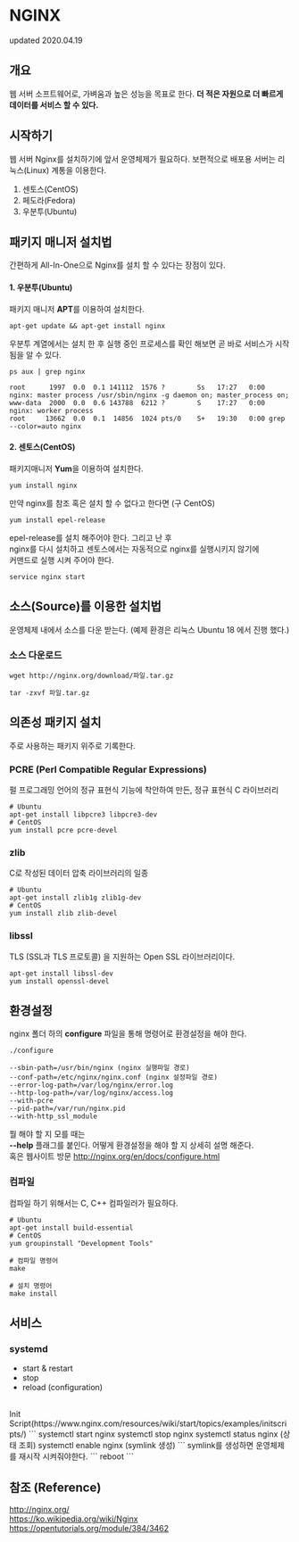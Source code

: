 # NGINX
updated 2020.04.19
<br>

## 개요
웹 서버 소프트웨어로, 가벼움과 높은 성능을 목표로 한다. **더 적은 자원으로 더 빠르게 데이터를 서비스 할 수 있다.**

## 시작하기
웹 서버 Nginx를 설치하기에 앞서 운영체제가 필요하다.
보편적으로 배포용 서버는 리눅스(Linux) 계통을 이용한다.

1. 센토스(CentOS)
2. 페도라(Fedora)
3. 우분투(Ubuntu) 
## 패키지 매니저 설치법
간편하게 All-In-One으로 Nginx를 설치 할 수 있다는 장점이 있다.

#### 1. 우분투(Ubuntu)
패키지 매니저 **APT**를 이용하여 설치한다.
```
apt-get update && apt-get install nginx
```
우분투 계열에서는 설치 한 후 실행 중인 프로세스를 확인 해보면 곧 바로 서비스가 시작 됨을 알 수 있다.
```
ps aux | grep nginx

root      1997  0.0  0.1 141112  1576 ?        Ss   17:27   0:00 nginx: master process /usr/sbin/nginx -g daemon on; master_process on;
www-data  2000  0.0  0.6 143788  6212 ?        S    17:27   0:00 nginx: worker process
root     13662  0.0  0.1  14856  1024 pts/0    S+   19:30   0:00 grep --color=auto nginx
```
#### 2. 센토스(CentOS)
패키지매니저 **Yum**을 이용하여 설치한다.
```
yum install nginx
```
만약 nginx를 참조 혹은 설치 할 수 없다고 한다면 (구 CentOS)
```
yum install epel-release
```
epel-release를 설치 해주어야 한다. 그리고 난 후 <br>
nginx를 다시 설치하고 센토스에서는 자동적으로 nginx를 실행시키지 않기에 <br>
커맨드로 실행 시켜 주어야 한다. <br>
```
service nginx start
```

## 소스(Source)를 이용한 설치법
운영체제 내에서 소스를 다운 받는다.
(예제 환경은 리눅스 Ubuntu 18 에서 진행 했다.)
### 소스 다운로드
```
wget http://nginx.org/download/파일.tar.gz

tar -zxvf 파일.tar.gz 
```
## 의존성 패키지 설치
주로 사용하는 패키지 위주로 기록한다.

### PCRE (Perl Compatible Regular Expressions)
펄 프로그래밍 언어의 정규 표현식 기능에 착안하여 만든, 정규 표현식 C 라이브러리
```
# Ubuntu
apt-get install libpcre3 libpcre3-dev
# CentOS
yum install pcre pcre-devel
```
### zlib
C로 작성된 데이터 압축 라이브러리의 일종
```
# Ubuntu
apt-get install zlib1g zlib1g-dev
# CentOS
yum install zlib zlib-devel
```
### libssl
TLS (SSL과 TLS 프로토콜) 을 지원하는 Open SSL 라이브러리이다.
```
apt-get install libssl-dev
yum install openssl-devel
```
## 환경설정
nginx 폴더 하의 **configure** 파일을 통해 명령어로 환경설정을 해야 한다.

```
./configure 

--sbin-path=/usr/bin/nginx (nginx 실행파일 경로)
--conf-path=/etc/nginx/nginx.conf (nginx 설정파일 경로)
--error-log-path=/var/log/nginx/error.log
--http-log-path=/var/log/nginx/access.log
--with-pcre
--pid-path=/var/run/nginx.pid 
--with-http_ssl_module
```
뭘 해야 할 지 모를 때는 <br>
**--help** 플래그를 붙인다. 어떻게 환경설정을 해야 할 지 상세히 설명 해준다. <br>
혹은 웹사이트 방문 http://nginx.org/en/docs/configure.html

### 컴파일
컴파일 하기 위해서는 C, C++ 컴파일러가 필요하다. 
```
# Ubuntu
apt-get install build-essential
# CentOS
yum groupinstall "Development Tools"
```
```
# 컴파일 명령어
make

# 설치 명령어
make install
```
## 서비스

### systemd
- start & restart
- stop
- reload (configuration)
<br>
Init Script(https://www.nginx.com/resources/wiki/start/topics/examples/initscripts/)
```
systemctl start nginx
systemctl stop nginx
systemctl status nginx (상태 조회)
systemctl enable nginx (symlink 생성)
```
symlink를 생성하면 운영체제를 재시작 시켜줘야한다. 
```
reboot
```

## 참조 (Reference)
http://nginx.org/ <br>
https://ko.wikipedia.org/wiki/Nginx <br>
https://opentutorials.org/module/384/3462
